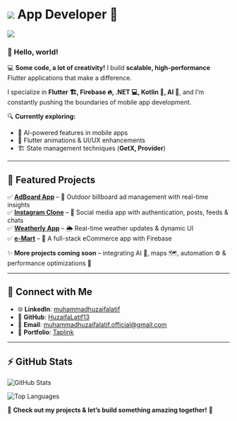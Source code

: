# <img src="https://img.shields.io/badge/Flutter-%2302569B.svg?style=for-the-badge&logo=Flutter&logoColor=white"/> App Developer 💙

[<img src="https://github.com/user-attachments/assets/ae2cd31b-0cae-4bf1-9542-977cfe0f3913"/>](https://github.com/HuzaifaLatif13)  

### 👋 Hello, world!  

💻 **Some code, a lot of creativity!** I build **scalable, high-performance** Flutter applications that make a difference.  

I specialize in **Flutter 🏗️, Firebase 🔥, .NET 💻, Kotlin 📱, AI 🤖**, and I’m constantly pushing the boundaries of mobile app development.  

🔍 **Currently exploring:**  
- 🤖 AI-powered features in mobile apps  
- 🎨 Flutter animations & UI/UX enhancements  
- 🏗️ State management techniques (**GetX, Provider**)  

---

## 🚀 Featured Projects  
✅ **[AdBoard App](https://github.com/HuzaifaLatif13)** – 🏢 Outdoor billboard ad management with real-time insights  
✅ **[Instagram Clone](https://github.com/HuzaifaLatif13/Flutter-App-Development/tree/main/Instagram%20Clone)** – 📸 Social media app with authentication, posts, feeds & chats  
✅ **[Weatherly App](https://github.com/HuzaifaLatif13/Flutter-App-Development/tree/main/Weatherly)** – 🌦️ Real-time weather updates & dynamic UI  
✅ **[e-Mart](https://github.com/HuzaifaLatif13/Flutter-App-Development/tree/main/e_mart)** – 🛒 A full-stack eCommerce app with Firebase  

✨ **More projects coming soon** – integrating AI 🤖, maps 🗺️, automation ⚙️ & performance optimizations 🚀  

---

## 🔗 Connect with Me  
- 🌐 **LinkedIn**: [muhammadhuzaifalatif](https://www.linkedin.com/in/muhammadhuzaifalatif)  
- 📂 **GitHub**: [HuzaifaLatif13](https://github.com/HuzaifaLatif13)  
- 📧 **Email**: muhammadhuzaifalatif.official@gmail.com  
- 🔗 **Portfolio**: [Taplink](https://taplink.cc/huzaifalatif13)  

---

## ⚡ GitHub Stats  

![GitHub Stats](https://github-readme-stats-sigma-five.vercel.app/api?username=HuzaifaLatif13&show_icons=true&theme=midnight-purple&count_private=true)  

![Top Languages](https://github-readme-stats-sigma-five.vercel.app/api/top-langs/?username=HuzaifaLatif13&layout=compact&theme=blueberry)  

🚀 **Check out my projects & let’s build something amazing together!** 💙

